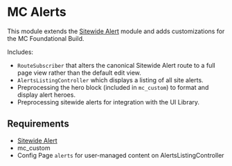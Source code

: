 # MC Alerts

This module extends the [Sitewide Alert](https://www.drupal.org/project/sitewide_alert) module and adds customizations for the MC Foundational Build.

Includes:
* `RouteSubscriber` that alters the canonical Sitewide Alert route to a full page view rather than the default edit view.
* `AlertsListingController` which displays a listing of all site alerts.
* Preprocessing the hero block (included in `mc_custom`) to format and display alert heroes.
* Preprocessing sitewide alerts for integration with the UI Library.

## Requirements
- [Sitewide Alert](https://www.drupal.org/project/sitewide_alert)
- mc_custom
- Config Page `alerts` for user-managed content on AlertsListingController